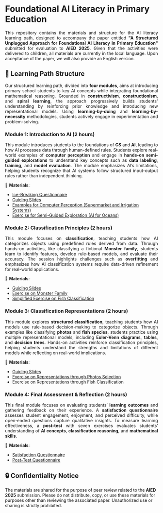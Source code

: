 # Foundational AI Literacy in Primary Education
<p align="justify">
This repository contains the materials and structure for the AI literacy learning path, designed to accompany the paper entitled <strong>"A Structured Unplugged Approach for Foundational AI Literacy in Primary Education"</strong> submitted for evaluation to <strong>AIED 2025</strong>. 
Given that the activities were delivered to children, all materials are currently in the local language. Upon acceptance of the paper, we will also provide an English version.
</p>

## 📌 Learning Path Structure
<p align="justify">
Our structured learning path, divided into <strong>four modules</strong>, aims at introducing primary school students to key AI concepts while integrating foundational mathematical reasoning. 
Grounded in <strong>constructivism</strong>, <strong>constructionism</strong>, and <strong>spiral learning</strong>, the approach progressively builds students' understanding by reinforcing prior knowledge and introducing new representational models.
Using <strong>learning-by-doing</strong> and <strong>learning-by-necessity</strong> methodologies, students actively engage in experimentation and problem-solving.
</p>

### **Module 1: Introduction to AI** (2 hours)
<p align="justify">
This module introduces students to the foundations of <strong>CS</strong> and <strong>AI</strong>, leading to how AI processes data through human-defined rules. Students explore real-world examples of <strong>computer perception</strong> and engage in <strong>hands-on semi-guided explorations</strong> to understand key concepts such as <strong>data labeling</strong>, <strong>training</strong>, and <strong>model evaluation</strong>. The module emphasizes AI’s limitations, helping students recognize that AI systems follow structured input-output rules rather than independent thinking.
</p>

📂 **Materials**:
- [Ice-Breaking Questionnaire](https://docs.google.com/document/d/1owcfoWoBHNeDOGpH1SIG3QqvBRKrFipb/edit)
- [Guiding Slides](https://docs.google.com/presentation/d/1XRZ6YMcFMKF_KFvz2e5AymWDXNvxIhAd6E7Jpw0IUvs/edit#slide=id.p1)
- [Examples for Computer Perception (Supermarket and Irrigation Systems)](https://drive.google.com/drive/u/0/folders/1j2-N5CP4qGpNffJpwHHzptZUgzxLIgtx)
- [Exercise for Semi-Guided Exploration (AI for Oceans)](https://studio.code.org/s/oceans/lessons/1/levels/6?lang=en-US)



### **Module 2: Classification Principles** (2 hours)
<p align="justify">
This module focuses on <strong>classification</strong>, teaching students how AI categorizes objects using predefined rules derived from data. Through hands-on activities, like classifying a fictional <strong>Monster family</strong>, students learn to identify features, develop rule-based models, and evaluate their accuracy. The session highlights challenges such as <strong>overfitting</strong> and emphasizes how AI classification systems require data-driven refinement for real-world applications.
</p>

📂 **Materials**:
- [Guiding Slides](https://docs.google.com/presentation/d/1DkXZ7QGkqV-KOLSE0CHWqAU90F_TTBuLosNWGNP9gDs/edit#slide=id.p1)
- [Exercise on Monster Family](https://docs.google.com/document/d/188sfirNdDgrtibxM2dDoH9fR8D1Ej0aj/edit)
- [Simplified Exercise on Fish Classification](https://docs.google.com/document/d/1XxYbkIZwUIge5PUZCpjHDqMvwl7IIpXr/edit)


### **Module 3: Classification Representations** (2 hours)
<p align="justify">
This module explores <strong>structured classification</strong>, teaching students how AI models use rule-based decision-making to categorize objects. Through examples like classifying <strong>photos</strong> and <strong>fish species</strong>, students practice using multiple representational models, including <strong>Euler-Venn diagrams</strong>, <strong>tables</strong>, and <strong>decision trees</strong>. Hands-on activities reinforce classification principles, helping students understand the strengths and limitations of different models while reflecting on real-world implications.
</p>

📂 **Materials**:
- [Guiding Slides](https://docs.google.com/presentation/d/1xe2plliVeaGEL86WOzcbrqus-pHKVnOj8IUj0nzLBtg/edit#slide=id.p1)
- [Exercise on Representations through Photos Selection](https://docs.google.com/document/d/12UFb-extXRpG9SifYo_cTwhByvA2-oy4/edit)
- [Exercise on Representations through Fish Classification](https://docs.google.com/document/d/1XNB8xgupmmrXDu2dSAmECXkV_yFYSr9f/edit)


### **Module 4: Final Assessment & Reflection** (2 hours)
<p align="justify">
This final module focuses on evaluating students’ <strong>learning outcomes</strong> and gathering feedback on their experience. A <strong>satisfaction questionnaire</strong> assesses student engagement, enjoyment, and perceived difficulty, while open-ended questions capture qualitative insights. To measure learning effectiveness, a <strong>post-test</strong> with seven exercises evaluates students’ understanding of <strong>AI concepts</strong>, <strong>classification reasoning</strong>, and <strong>mathematical skills</strong>. 
</p>

📂 **Materials**:
- [Satisfaction Questionnaire](https://docs.google.com/document/d/1yXYmKlU03g_GD-TSjyjpEEvIXuFLmxH0-AeYSO5TDlM/edit?tab=t.0)
- [Post-Test Questionnaire](https://docs.google.com/document/d/11Rqs6F8gaqk-_sZWZVhZczyOlLJkjIaB/edit)

## 🔒 Confidentiality Notice
The materials are shared for the purpose of peer review related to the **AIED 2025** submission. Please do not distribute, copy, or use these materials for purposes other than reviewing the associated paper. Unauthorized use or sharing is strictly prohibited.
